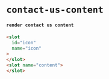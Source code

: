 # `contact-us-content`

#### `render contact us content`

```html
<slot
  id="icon"
  name="icon"
>
</slot>
<slot name="content">
</slot>

```

